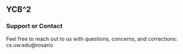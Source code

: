 ## YCB^2

### Support or Contact
Feel free to reach out to us with questions, concerns, and corrections: cs.uw.edu@rosario
